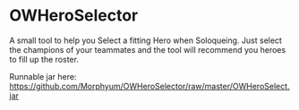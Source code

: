 # OWHeroSelector

A small tool to help you Select a fitting Hero when Soloqueing.
Just select the champions of your teammates and the tool will recommend you heroes to fill up the roster.

Runnable jar here: https://github.com/Morphyum/OWHeroSelector/raw/master/OWHeroSelect.jar
